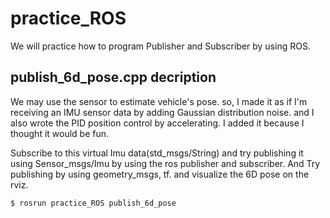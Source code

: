 # practice_ROS
We will practice how to program Publisher and Subscriber by using ROS.

## publish_6d_pose.cpp decription
We may use the sensor to estimate vehicle's pose.
so, I made it as if I'm receiving an IMU sensor data by adding Gaussian distribution noise.
and I also wrote the PID position control by accelerating. I added it because I thought it would be fun.

Subscribe to this virtual Imu data(std_msgs/String) and try publishing it using Sensor_msgs/Imu by using the ros publisher and subscriber.
And Try publishing by using geometry_msgs, tf.
and visualize the 6D pose on the rviz.

```bash
$ rosrun practice_ROS publish_6d_pose
```
